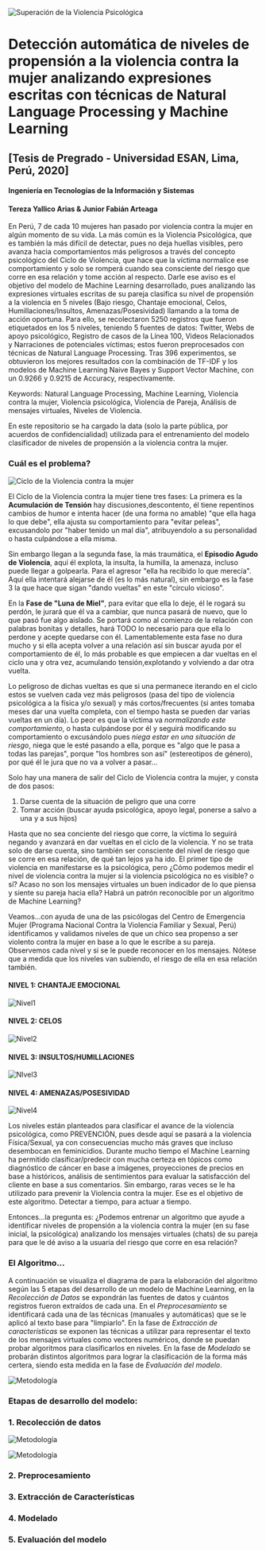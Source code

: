 ![Superación de la Violencia Psicológica](images/recuperación_violencia_psicológica.png)

# Detección automática de niveles de propensión a la violencia contra la mujer analizando expresiones escritas con técnicas de Natural Language Processing y Machine Learning

## [Tesis de Pregrado - Universidad ESAN, Lima, Perú, 2020]
#### Ingeniería en Tecnologías de la Información y Sistemas
#### Tereza Yallico Arias & Junior Fabián Arteaga


En Perú, 7 de cada 10 mujeres han pasado por violencia contra la mujer en algún momento de su vida. La más común es la Violencia Psicológica, que es también la más difícil de detectar, pues no deja huellas visibles, pero avanza hacia comportamientos más peligrosos a través del concepto psicológico del Ciclo de Violencia, que hace que la víctima normalice ese comportamiento y solo se romperá cuando sea  consciente del riesgo que corre en esa relación y tome acción al respecto. Darle ese aviso es el objetivo del modelo de Machine Learning desarrollado, pues analizando las expresiones virtuales escritas de su pareja clasifica su nivel de propensión a la violencia en 5 niveles (Bajo riesgo, Chantaje emocional, Celos, Humillaciones/Insultos, Amenazas/Posesividad)  llamando a la toma de acción oportuna. Para ello, se recolectaron 5250 registros que fueron etiquetados en los 5 niveles, teniendo 5 fuentes de datos: Twitter, Webs de apoyo psicológico, Registro de casos de la Línea 100, Videos Relacionados y Narraciones de potenciales víctimas; estos fueron preprocesados con técnicas de Natural Language Processing. Tras 396 experimentos, se obtuvieron los mejores resultados con la combinación de TF-IDF y los modelos de Machine Learning Naive Bayes y Support Vector Machine, con un 0.9266 y 0.9215 de Accuracy, respectivamente.

Keywords: Natural Language Processing, Machine Learning, Violencia contra la mujer, Violencia psicológica, Violencia de Pareja, Análisis de mensajes virtuales, Niveles de Violencia.

En este repositorio se ha cargado la data (solo la parte pública, por acuerdos de confidencialidad) utilizada para el entrenamiento del modelo clasificador de niveles de propensión a la violencia contra la mujer.

### Cuál es el problema?

![Ciclo de la Violencia contra la mujer](images/Ciclo_de_Violencia_Leonor_Walker.png)

El Ciclo de la Violencia contra la mujer tiene tres fases: La primera es la **Acumulación de Tensión** hay discusiones,descontento, él tiene repentinos cambios de humor e intenta hacer (de una forma no amable) "que ella haga lo que debe", ella ajusta su comportamiento para "evitar  peleas", excusandolo por "haber tenido un mal día", atribuyendolo a su personalidad o hasta culpándose a ella misma.  

Sin embargo llegan a la segunda fase, la más traumática, el **Episodio Agudo de Violencia**, aquí él explota, la insulta, la humilla, la amenaza, incluso puede llegar a golpearla. Para el agresor "ella ha recibido lo que merecía". Aquí ella intentará alejarse de él (es lo más natural), sin embargo es la fase 3 la que hace que sigan "dando vueltas" en este "círculo vicioso". 

En la **Fase de "Luna de Miel"**, para evitar que ella lo deje, él le rogará su perdón, le jurará que él va a cambiar, que nunca pasará de nuevo, que lo que pasó fue algo aislado. Se portará como al comienzo de la relación con palabras bonitas y detalles, hará TODO lo necesario para que ella lo perdone y acepte quedarse con él. Lamentablemente esta fase no dura mucho y si ella acepta volver a una relación así sin buscar ayuda por el comportamiento de él, lo más probable es que empiecen a dar vueltas en el ciclo una y otra vez, acumulando tensión,explotando y volviendo a dar otra vuelta. 

Lo peligroso de  dichas vueltas es que si una permanece iterando en el ciclo estos se vuelven cada vez más peligrosos (pasa del tipo de violencia psicológica a la física y/o sexual) y más cortos/frecuentes (si antes tomaba meses dar una vuelta completa, con el tiempo hasta se pueden dar varias vueltas en un día). Lo peor es que la víctima va *normalizando este comportamiento*, o hasta culpándose por él y seguirá modificando su comportamiento o excusándolo pues *niega estar en una situación de riesgo*, niega que le esté pasando a ella, porque es "algo que le pasa a todas las parejas", porque "los hombres son así" (estereotipos de género), por qué él le jura que no va a volver a pasar...

Solo hay una manera de salir del Ciclo de Violencia contra la mujer, y consta de dos pasos:
1. Darse cuenta de la situación de peligro que una corre
2. Tomar acción (buscar ayuda psicológica, apoyo legal, ponerse a salvo a una y a sus hijos)

Hasta que no sea conciente del riesgo que corre, la víctima lo seguirá negando y avanzará en dar vueltas en el ciclo de la violencia. Y no se trata solo de darse cuenta, sino también ser consciente del nivel de riesgo que se corre en esa relación, de qué tan lejos ya ha ido. El primer tipo de violencia en manifestarse es la psicológica, pero ¿Cómo podemos medir el nivel de violencia contra la mujer si la violencia psicológica no es visible? o sí? Acaso no son los mensajes virtuales un buen indicador de lo que piensa y siente su pareja hacia ella? Habrá un patrón reconocible por un algoritmo de Machine Learning?

Veamos...con ayuda de una de las psicólogas del Centro de Emergencia Mujer (Programa Nacional Contra la Violencia Familiar y Sexual, Perú) identificamos y validamos niveles de que un chico sea propenso a ser violento contra la mujer en base a lo que le escribe a su pareja. Observemos cada nivel y si se le puede reconocer en los mensajes. Nótese que a medida que los niveles van subiendo, el riesgo de ella en esa relación también.

#### NIVEL 1: CHANTAJE EMOCIONAL

![Nivel1](images/Nivel1_Chantaje_Emocional.png)

#### NIVEL 2: CELOS

![Nivel2](images/Nivel2_Celos.png)

#### NIVEL 3: INSULTOS/HUMILLACIONES

![NIvel3](images/Nivel3_Insultos_Humillaciones.png)

#### NIVEL 4: AMENAZAS/POSESIVIDAD

![Nivel4](images/Nivel4_Amenazas_Posesividad.png)

Los niveles están planteados para clasificar el avance de la violencia psicológica, como PREVENCIÓN, pues desde aquí se pasará a la violencia Física/Sexual, ya con consecuencias mucho más graves que incluso desembocan en feminicidios.
Durante mucho tiempo el Machine Learning ha permitido clasificar/predecir con mucha certeza en tópicos como diagnóstico de cáncer en base a imágenes, proyecciones de precios en base a históricos, análisis de sentimientos para evaluar la satisfacción del cliente en base a sus comentarios. Sin embargo, raras veces se le ha utilizado para prevenir la Violencia contra la mujer. Ese es el objetivo de este algoritmo. Detectar a tiempo, para actuar a tiempo. 

Entonces...la pregunta es: ¿Podemos entrenar un algoritmo que ayude a identificar niveles de propensión a la violencia contra la mujer (en su fase inicial, la psicológica) analizando los mensajes virtuales (chats) de su pareja para que le dé aviso a la usuaria del riesgo que corre en esa relación? 

### El Algoritmo...

A continuación se visualiza el diagrama de para la elaboración del algoritmo según las 5 etapas del desarrollo de un modelo de Machine Learning, en la *Recolección de Datos* se expondrán las fuentes de datos y cuántos registros fueron extraídos de cada una. En el *Preprocesamiento* se identificará cada una de las técnicas (manuales y automáticas) que se le aplicó al texto base para "limpiarlo".
En la fase de *Extracción de características* se exponen las técnicas a utilizar para representar el texto de los mensajes virtuales como vectores numéricos, donde se puedan probar algoritmos para clasificarlos en niveles. En la fase de *Modelado* se probarán distintos algoritmos para lograr la clasificación de la forma más certera, siendo esta medida en la fase de *Evaluación del modelo*. 


![Metodología](images/Diagrama_Metodología.png)


### Etapas de desarrollo del modelo:

### 1. Recolección de datos


![Metodología](images/Tabla_Fuentes_Dato.png)


![Metodología](images/Cantidad_Datos_Por_Fuente.PNG)


### 2. Preprocesamiento


### 3. Extracción de Características
### 4. Modelado
### 5. Evaluación del modelo